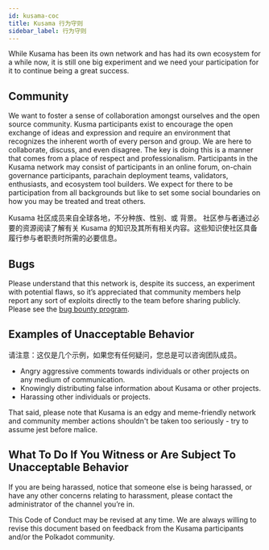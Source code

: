 ```yaml
---
id: kusama-coc
title: Kusama 行为守则
sidebar_label: 行为守则
---
```


While Kusama has been its own network and has had its own ecosystem for a while now, it is still one big experiment and we need your participation for it to continue being a great success.

## Community

We want to foster a sense of collaboration amongst ourselves and the open source community. Kusma participants exist to encourage the open exchange of ideas and expression and require an environment that recognizes the inherent worth of every person and group. We are here to collaborate, discuss, and even disagree. The key is doing this is a manner that comes from a place of respect and professionalism. Participants in the Kusama network may consist of participants in an online forum, on-chain governance participants, parachain deployment teams, validators, enthusiasts, and ecosystem tool builders. We expect for there to be participation from all backgrounds but like to set some social boundaries on how you may be treated and treat others.

Kusama 社区成员来自全球各地，不分种族、性别、或 背景。 社区参与者通过必要的资源阅读了解有关 Kusama 的知识及其所有相关内容。这些知识使社区具备履行参与者职责时所需的必要信息。

## Bugs

Please understand that this network is, despite its success, an experiment with potential flaws, so it’s appreciated that community members help report any sort of exploits directly to the team before sharing publicly. Please see the [bug bounty program](kusama-bug-bounty).

## Examples of Unacceptable Behavior

请注意：这仅是几个示例，如果您有任何疑问，您总是可以咨询团队成员。

- Angry aggressive comments towards individuals or other projects on any medium of communication.
- Knowingly distributing false information about Kusama or other projects.
- Harassing other individuals or projects.

That said, please note that Kusama is an edgy and meme-friendly network and community member actions shouldn't be taken too seriously - try to assume jest before malice.

## What To Do If You Witness or Are Subject To Unacceptable Behavior

If you are being harassed, notice that someone else is being harassed, or have any other concerns relating to harassment, please contact the administrator of the channel you’re in.

This Code of Conduct may be revised at any time. We are always willing to revise this document based on feedback from the Kusama participants and/or the Polkadot community.
